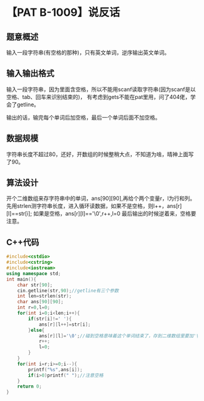 # 【PAT B-1009】说反话

## 题意概述

输入一段字符串(有空格的那种)，只有英文单词，逆序输出英文单词。

## 输入输出格式

输入一段字符串，因为里面含空格，所以不能用scanf读取字符串(因为scanf是以空格、tab、回车来识别结束的)，
有考虑到gets不能在pat里用，问了404佬，学会了getline。

输出的话，输完每个单词后加空格，最后一个单词后面不加空格。

## 数据规模

字符串长度不超过80，还好，开数组的时候整稍大点，不知道为啥，晴神上面写了90。

## 算法设计

开个二维数组来存字符串中的单词，ans[90][90],再给个两个变量r，l为行和列。
先用strlen测字符串长度，进入循环读数据，如果不是空格，则l++，ans[r][l]==str[i];
如果是空格，ans[r][l]=='\0',r++,l=0
最后输出的时候逆着来，空格要注意。

## C++代码

```cpp
#include<cstdio>
#include<cstring>
#include<iostream>
using namespace std;
int main(){
    char str[90];
   	cin.getline(str,90);//getline有三个参数
    int len=strlen(str);
    char ans[90][90];
    int r=0,l=0;
    for(int i=0;i<len;i++){
        if(str[i]!=' '){
            ans[r][l++]=str[i];
        }else{
            ans[r][l]='\0';//碰到空格意味着这个单词结束了，存到二维数组里要加'\0'
            r++;
            l=0;
        }
    }
    for(int i=r;i>=0;i--){
        printf("%s",ans[i]);
        if(i>0)printf(" ");//注意空格
    }
    return 0;
}
```
